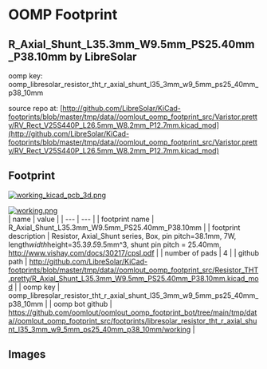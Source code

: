 # OOMP Footprint  
## R_Axial_Shunt_L35.3mm_W9.5mm_PS25.40mm_P38.10mm  by LibreSolar  
  
oomp key: oomp_libresolar_resistor_tht_r_axial_shunt_l35_3mm_w9_5mm_ps25_40mm_p38_10mm  
  
source repo at: [http://github.com/LibreSolar/KiCad-footprints/blob/master/tmp/data//oomlout_oomp_footprint_src/Varistor.pretty/RV_Rect_V25S440P_L26.5mm_W8.2mm_P12.7mm.kicad_mod](http://github.com/LibreSolar/KiCad-footprints/blob/master/tmp/data//oomlout_oomp_footprint_src/Varistor.pretty/RV_Rect_V25S440P_L26.5mm_W8.2mm_P12.7mm.kicad_mod)  
## Footprint  
  
[![working_kicad_pcb_3d.png](working_kicad_pcb_3d_600.png)](working_kicad_pcb_3d.png)  
  
[![working.png](working_600.png)](working.png)  
| name | value | 
| --- | --- | 
| footprint name | R_Axial_Shunt_L35.3mm_W9.5mm_PS25.40mm_P38.10mm | 
| footprint description | Resistor, Axial_Shunt series, Box, pin pitch=38.1mm, 7W, length*width*height=35.3*9.5*9.5mm^3, shunt pin pitch = 25.40mm, http://www.vishay.com/docs/30217/cpsl.pdf | 
| number of pads | 4 | 
| github path | http://github.com/LibreSolar/KiCad-footprints/blob/master/tmp/data//oomlout_oomp_footprint_src/Resistor_THT.pretty/R_Axial_Shunt_L35.3mm_W9.5mm_PS25.40mm_P38.10mm.kicad_mod | 
| oomp key | oomp_libresolar_resistor_tht_r_axial_shunt_l35_3mm_w9_5mm_ps25_40mm_p38_10mm | 
| oomp bot github | https://github.com/oomlout/oomlout_oomp_footprint_bot/tree/main/tmp/data//oomlout_oomp_footprint_src/footprints/libresolar_resistor_tht_r_axial_shunt_l35_3mm_w9_5mm_ps25_40mm_p38_10mm/working | 
## Images  
